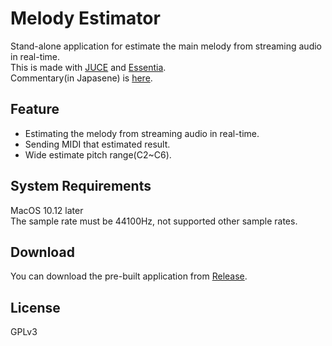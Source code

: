 # Melody Estimator  
Stand-alone application for estimate the main melody from streaming audio in real-time.  
This is made with [JUCE](https://github.com/WeAreROLI/JUCE) and [Essentia](https://github.com/MTG/essentia).  
Commentary(in Japasene) is [here](https://qiita.com/AkiyukiOkayasu/items/7b5a0671cbfc8e704590).  

## Feature  
- Estimating the melody from streaming audio in real-time.
- Sending MIDI that estimated result.
- Wide estimate pitch range(C2~C6).

## System Requirements    
MacOS 10.12 later  
The sample rate must be 44100Hz, not supported other sample rates.

## Download  
You can download the pre-built application from [Release](https://github.com/AkiyukiOkayasu/MelodyEstimator/releases).

## License  
GPLv3
